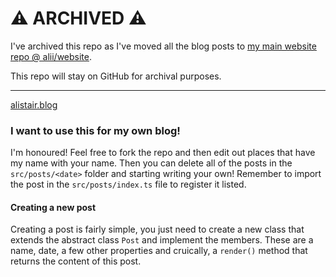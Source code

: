 # ⚠️ ARCHIVED ⚠️

I've archived this repo as I've moved all the blog posts to [my main website repo @ alii/website](https://github.com/alii/website).

This repo will stay on GitHub for archival purposes.

---

[alistair.blog](https://alistair.blog)

### I want to use this for my own blog!

I'm honoured! Feel free to fork the repo and then edit out places that have my name with your name. Then you can delete all of the posts in the `src/posts/<date>` folder and starting writing your own! Remember to import the post in the `src/posts/index.ts` file to register it listed.

#### Creating a new post

Creating a post is fairly simple, you just need to create a new class that extends the abstract class `Post` and implement the members. These are a name, date, a few other properties and cruically, a `render()` method that returns the content of this post.

